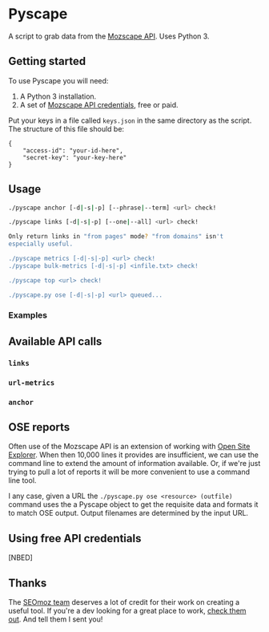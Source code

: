 # Pyscape

A script to grab data from the [Mozscape API](http://apiwiki.seomoz.org/). Uses Python 3.

## Getting started

To use Pyscape you will need:

1. A Python 3 installation.
2. A set of [Mozscape API credentials](http://apiwiki.seomoz.org/create-and-manage-your-account), free or paid.

Put your keys in a file called `keys.json` in the same directory as the script. The structure of this file should be:

```
{
    "access-id": "your-id-here",
    "secret-key": "your-key-here"
}
```

## Usage


```bash
./pyscape anchor [-d|-s|-p] [--phrase|--term] <url> check!

./pyscape links [-d|-s|-p] [--one|--all] <url> check!

Only return links in "from pages" mode? "from domains" isn't 
especially useful.

./pyscape metrics [-d|-s|-p] <url> check!
./pyscape bulk-metrics [-d|-s|-p] <infile.txt> check!

./pyscape top <url> check!

./pyscape.py ose [-d|-s|-p] <url> queued...
```

### Examples

## Available API calls

### `links`

### `url-metrics`

### `anchor`

## OSE reports

Often use of the Mozscape API is an extension of working with [Open Site Explorer](http://www.opensiteexplorer.org/). When then 10,000 lines it provides are insufficient, we can use the command line to extend the amount of information available. Or, if we're just trying to pull a lot of reports it will be more convenient to use a command line tool.

I any case, given a URL the `./pyscape.py ose <resource> (outfile)` command uses the a Pyscape object to get the requisite data and formats it to match OSE output. Output filenames are determined by the input URL.

## Using free API credentials

[NBED]

## Thanks

The [SEOmoz team](http://www.seomoz.org/about/team) deserves a lot of credit for their work on creating a useful tool. If you're a dev looking for a great place to work, [check them out](http://www.seomoz.org/about/jobs). And tell them I sent you!

